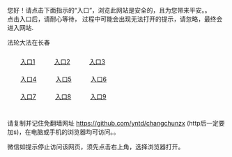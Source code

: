 您好！请点击下面指示的“入口”，浏览此网站是安全的，且为您带来平安。。 <br/>
点击入口后，请耐心等待， 过程中可能会出现无法打开的提示，请忽略，最终会进入网站. </br>

法轮大法在长春<br/>
<div style="padding:10px"><a style="margin:20px" target="_blank" href="https://d32t2zt1d5ptu8.cloudfront.net/2Qpsp?klgopfx" id="ccLink1" rel="nofollow">入口1</a> <a target="_blank" style="margin:20px" href="https://d2cidiiigw3t02.cloudfront.net/2Qpsp?ykgwbkg" id="ccLink2" rel="nofollow">入口2</a> <a style="margin:20px" target="_blank" href="https://d1saetcvoe54jt.cloudfront.net/2Qpsp?xbouf" id="ccLink3" rel="nofollow">入口3</a></div>

<div style="padding:10px" ><a style="margin:20px" target="_blank" href="https://d32t2zt1d5ptu8.cloudfront.net/2Qpsp?klgopfx" id="ccLink4" rel="nofollow">入口4</a> <a style="margin:20px" href="https://d2cidiiigw3t02.cloudfront.net/2Qpsp?ykgwbkg" target="_blank" id="ccLink5" rel="nofollow">入口5</a> <a style="margin:20px" href="https://d1saetcvoe54jt.cloudfront.net/2Qpsp?xbouf" target="_blank" id="ccLink6" rel="nofollow">入口6</a></div>

<div style="padding:10px"><a style="margin:20px" target="_blank" href="https://d32t2zt1d5ptu8.cloudfront.net/2Qpsp?klgopfx" id="ccLink7" rel="nofollow">入口7</a> <a style="margin:20px" href="https://d2cidiiigw3t02.cloudfront.net/2Qpsp?ykgwbkg" target="_blank" id="ccLink8" rel="nofollow">入口8</a> <a style="margin:20px" target="_blank" href="https://d1saetcvoe54jt.cloudfront.net/2Qpsp?xbouf" id="ccLink9" rel="nofollow">入口9</a></div>

<br/>



请复制并记住免翻墙网址 https://github.com/yntd/changchunzx (http后一定要加s)，在电脑或手机的浏览器均可访问。。<br/>

微信如提示停止访问该网页，须先点击右上角，选择浏览器打开。
